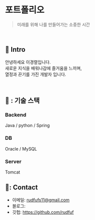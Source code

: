 # 포트폴리오
> 미래를 위해 나를 만들어가는 소중한 시간

</br>

## :pushpin: Intro
안녕하세요 이경렬입니다.</br>
새로운 지식을 배워나감에 즐거움을 느끼며,</br>
열정과 끈기를 가진 개발자 입니다.</br>

</br>

## 💾 : 기술 스택
### Backend 
Java / python / Spring 

### DB
Oracle / MySQL
### Server
Tomcat 

## 💾: Contact
- 이메일: rudfufs11@gmail.com
- 블로그: 
- 깃헙: https://github.com/rudfuf


